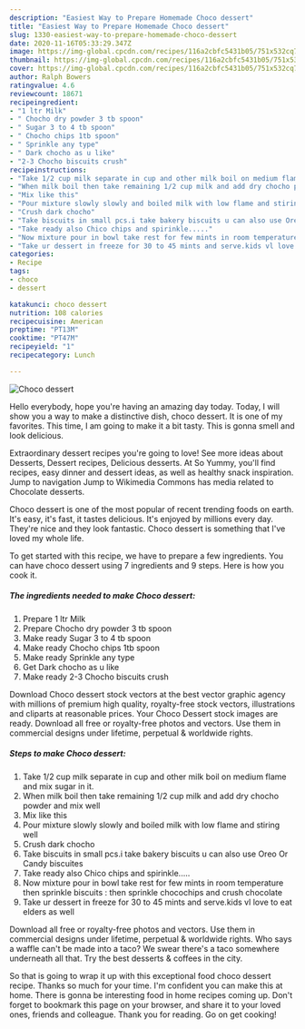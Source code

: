 ```yaml
---
description: "Easiest Way to Prepare Homemade Choco dessert"
title: "Easiest Way to Prepare Homemade Choco dessert"
slug: 1330-easiest-way-to-prepare-homemade-choco-dessert
date: 2020-11-16T05:33:29.347Z
image: https://img-global.cpcdn.com/recipes/116a2cbfc5431b05/751x532cq70/choco-dessert-recipe-main-photo.jpg
thumbnail: https://img-global.cpcdn.com/recipes/116a2cbfc5431b05/751x532cq70/choco-dessert-recipe-main-photo.jpg
cover: https://img-global.cpcdn.com/recipes/116a2cbfc5431b05/751x532cq70/choco-dessert-recipe-main-photo.jpg
author: Ralph Bowers
ratingvalue: 4.6
reviewcount: 18671
recipeingredient:
- "1 ltr Milk"
- " Chocho dry powder 3 tb spoon"
- " Sugar 3 to 4 tb spoon"
- " Chocho chips 1tb spoon"
- " Sprinkle any type"
- " Dark chocho as u like"
- "2-3 Chocho biscuits crush"
recipeinstructions:
- "Take 1/2 cup milk separate in cup and other milk boil on medium flame and mix sugar in it."
- "When milk boil then take remaining 1/2 cup milk and add dry chocho powder and mix well"
- "Mix like this"
- "Pour mixture slowly slowly and boiled milk with low flame and stiring well"
- "Crush dark chocho"
- "Take biscuits in small pcs.i take bakery biscuits u can also use Oreo Or Candy biscuites"
- "Take ready also Chico chips and spirinkle....."
- "Now mixture pour in bowl take rest for few mints in room temperature then sprinkle biscuits : then sprinkle chocochips and crush chocolate"
- "Take ur dessert in freeze for 30 to 45 mints and serve.kids vl love to eat elders as well"
categories:
- Recipe
tags:
- choco
- dessert

katakunci: choco dessert 
nutrition: 108 calories
recipecuisine: American
preptime: "PT13M"
cooktime: "PT47M"
recipeyield: "1"
recipecategory: Lunch

---
```



![Choco dessert](https://img-global.cpcdn.com/recipes/116a2cbfc5431b05/751x532cq70/choco-dessert-recipe-main-photo.jpg)

Hello everybody, hope you're having an amazing day today. Today, I will show you a way to make a distinctive dish, choco dessert. It is one of my favorites. This time, I am going to make it a bit tasty. This is gonna smell and look delicious.

Extraordinary dessert recipes you&#39;re going to love! See more ideas about Desserts, Dessert recipes, Delicious desserts. At So Yummy, you&#39;ll find recipes, easy dinner and dessert ideas, as well as healthy snack inspiration. Jump to navigation Jump to Wikimedia Commons has media related to Chocolate desserts.

Choco dessert is one of the most popular of recent trending foods on earth. It's easy, it's fast, it tastes delicious. It's enjoyed by millions every day. They're nice and they look fantastic. Choco dessert is something that I've loved my whole life.


To get started with this recipe, we have to prepare a few ingredients. You can have choco dessert using 7 ingredients and 9 steps. Here is how you cook it.

<!--inarticleads1-->

##### The ingredients needed to make Choco dessert:

1. Prepare 1 ltr Milk
1. Prepare  Chocho dry powder 3 tb spoon
1. Make ready  Sugar 3 to 4 tb spoon
1. Make ready  Chocho chips 1tb spoon
1. Make ready  Sprinkle any type
1. Get  Dark chocho as u like
1. Make ready 2-3 Chocho biscuits crush


Download Choco dessert stock vectors at the best vector graphic agency with millions of premium high quality, royalty-free stock vectors, illustrations and cliparts at reasonable prices. Your Choco Dessert stock images are ready. Download all free or royalty-free photos and vectors. Use them in commercial designs under lifetime, perpetual &amp; worldwide rights. 

<!--inarticleads2-->

##### Steps to make Choco dessert:

1. Take 1/2 cup milk separate in cup and other milk boil on medium flame and mix sugar in it.
1. When milk boil then take remaining 1/2 cup milk and add dry chocho powder and mix well
1. Mix like this
1. Pour mixture slowly slowly and boiled milk with low flame and stiring well
1. Crush dark chocho
1. Take biscuits in small pcs.i take bakery biscuits u can also use Oreo Or Candy biscuites
1. Take ready also Chico chips and spirinkle.....
1. Now mixture pour in bowl take rest for few mints in room temperature then sprinkle biscuits : then sprinkle chocochips and crush chocolate
1. Take ur dessert in freeze for 30 to 45 mints and serve.kids vl love to eat elders as well


Download all free or royalty-free photos and vectors. Use them in commercial designs under lifetime, perpetual &amp; worldwide rights. Who says a waffle can&#39;t be made into a taco? We swear there&#39;s a taco somewhere underneath all that. Try the best desserts &amp; coffees in the city. 

So that is going to wrap it up with this exceptional food choco dessert recipe. Thanks so much for your time. I'm confident you can make this at home. There is gonna be interesting food in home recipes coming up. Don't forget to bookmark this page on your browser, and share it to your loved ones, friends and colleague. Thank you for reading. Go on get cooking!

